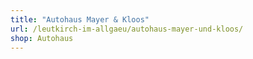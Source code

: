 ```yaml
---
title: "Autohaus Mayer & Kloos"
url: /leutkirch-im-allgaeu/autohaus-mayer-und-kloos/
shop: Autohaus
---
```

